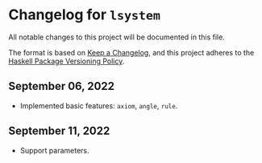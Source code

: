 # Changelog for `lsystem`

All notable changes to this project will be documented in this file.

The format is based on [Keep a Changelog](https://keepachangelog.com/en/1.0.0/),
and this project adheres to the
[Haskell Package Versioning Policy](https://pvp.haskell.org/).

## September 06, 2022

- Implemented basic features: `axiom`, `angle`, `rule`. 

## September 11, 2022

- Support parameters. 
